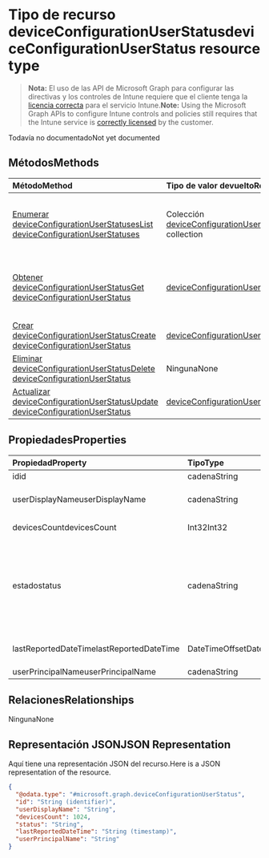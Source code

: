 # <a name="deviceconfigurationuserstatus-resource-type"></a><span data-ttu-id="398eb-101">Tipo de recurso deviceConfigurationUserStatus</span><span class="sxs-lookup"><span data-stu-id="398eb-101">deviceConfigurationUserStatus resource type</span></span>

> <span data-ttu-id="398eb-102">**Nota:** El uso de las API de Microsoft Graph para configurar las directivas y los controles de Intune requiere que el cliente tenga la [licencia correcta](https://go.microsoft.com/fwlink/?linkid=839381) para el servicio Intune.</span><span class="sxs-lookup"><span data-stu-id="398eb-102">**Note:** Using the Microsoft Graph APIs to configure Intune controls and policies still requires that the Intune service is [correctly licensed](https://go.microsoft.com/fwlink/?linkid=839381) by the customer.</span></span>

<span data-ttu-id="398eb-103">Todavía no documentado</span><span class="sxs-lookup"><span data-stu-id="398eb-103">Not yet documented</span></span>
## <a name="methods"></a><span data-ttu-id="398eb-104">Métodos</span><span class="sxs-lookup"><span data-stu-id="398eb-104">Methods</span></span>
|<span data-ttu-id="398eb-105">Método</span><span class="sxs-lookup"><span data-stu-id="398eb-105">Method</span></span>|<span data-ttu-id="398eb-106">Tipo de valor devuelto</span><span class="sxs-lookup"><span data-stu-id="398eb-106">Return Type</span></span>|<span data-ttu-id="398eb-107">Descripción</span><span class="sxs-lookup"><span data-stu-id="398eb-107">Description</span></span>|
|:---|:---|:---|
|[<span data-ttu-id="398eb-108">Enumerar deviceConfigurationUserStatuses</span><span class="sxs-lookup"><span data-stu-id="398eb-108">List deviceConfigurationUserStatuses</span></span>](../api/intune_deviceconfig_deviceconfigurationuserstatus_list.md)|<span data-ttu-id="398eb-109">Colección [deviceConfigurationUserStatus](../resources/intune_deviceconfig_deviceconfigurationuserstatus.md)</span><span class="sxs-lookup"><span data-stu-id="398eb-109">[deviceConfigurationUserStatus](../resources/intune_deviceconfig_deviceconfigurationuserstatus.md) collection</span></span>|<span data-ttu-id="398eb-110">Enumere las propiedades y las relaciones de los objetos [deviceConfigurationUserStatus](../resources/intune_deviceconfig_deviceconfigurationuserstatus.md).</span><span class="sxs-lookup"><span data-stu-id="398eb-110">List properties and relationships of the [deviceConfigurationUserStatus](../resources/intune_deviceconfig_deviceconfigurationuserstatus.md) objects.</span></span>|
|[<span data-ttu-id="398eb-111">Obtener deviceConfigurationUserStatus</span><span class="sxs-lookup"><span data-stu-id="398eb-111">Get deviceConfigurationUserStatus</span></span>](../api/intune_deviceconfig_deviceconfigurationuserstatus_get.md)|[<span data-ttu-id="398eb-112">deviceConfigurationUserStatus</span><span class="sxs-lookup"><span data-stu-id="398eb-112">deviceConfigurationUserStatus</span></span>](../resources/intune_deviceconfig_deviceconfigurationuserstatus.md)|<span data-ttu-id="398eb-113">Lea las propiedades y las relaciones del objeto [deviceConfigurationUserStatus](../resources/intune_deviceconfig_deviceconfigurationuserstatus.md).</span><span class="sxs-lookup"><span data-stu-id="398eb-113">Read properties and relationships of [plannerProgressTaskBoardTaskFormat](../resources/intune_deviceconfig_deviceconfigurationuserstatus.md) object.</span></span>|
|[<span data-ttu-id="398eb-114">Crear deviceConfigurationUserStatus</span><span class="sxs-lookup"><span data-stu-id="398eb-114">Create deviceConfigurationUserStatus</span></span>](../api/intune_deviceconfig_deviceconfigurationuserstatus_create.md)|[<span data-ttu-id="398eb-115">deviceConfigurationUserStatus</span><span class="sxs-lookup"><span data-stu-id="398eb-115">deviceConfigurationUserStatus</span></span>](../resources/intune_deviceconfig_deviceconfigurationuserstatus.md)|<span data-ttu-id="398eb-116">Cree un objeto [deviceConfigurationUserStatus](../resources/intune_deviceconfig_deviceconfigurationuserstatus.md).</span><span class="sxs-lookup"><span data-stu-id="398eb-116">Create a new [plannerBucket](../resources/intune_deviceconfig_deviceconfigurationuserstatus.md) object.</span></span>|
|[<span data-ttu-id="398eb-117">Eliminar deviceConfigurationUserStatus</span><span class="sxs-lookup"><span data-stu-id="398eb-117">Delete deviceConfigurationUserStatus</span></span>](../api/intune_deviceconfig_deviceconfigurationuserstatus_delete.md)|<span data-ttu-id="398eb-118">Ninguna</span><span class="sxs-lookup"><span data-stu-id="398eb-118">None</span></span>|<span data-ttu-id="398eb-119">Elimina un [deviceConfigurationUserStatus](../resources/intune_deviceconfig_deviceconfigurationuserstatus.md).</span><span class="sxs-lookup"><span data-stu-id="398eb-119">Deletes a [deviceConfigurationUserStatus](../resources/intune_deviceconfig_deviceconfigurationuserstatus.md).</span></span>|
|[<span data-ttu-id="398eb-120">Actualizar deviceConfigurationUserStatus</span><span class="sxs-lookup"><span data-stu-id="398eb-120">Update deviceConfigurationUserStatus</span></span>](../api/intune_deviceconfig_deviceconfigurationuserstatus_update.md)|[<span data-ttu-id="398eb-121">deviceConfigurationUserStatus</span><span class="sxs-lookup"><span data-stu-id="398eb-121">deviceConfigurationUserStatus</span></span>](../resources/intune_deviceconfig_deviceconfigurationuserstatus.md)|<span data-ttu-id="398eb-122">Actualice las propiedades de un objeto [deviceConfigurationUserStatus](../resources/intune_deviceconfig_deviceconfigurationuserstatus.md).</span><span class="sxs-lookup"><span data-stu-id="398eb-122">Update the properties of a [calendar](../resources/intune_deviceconfig_deviceconfigurationuserstatus.md) object.</span></span>|

## <a name="properties"></a><span data-ttu-id="398eb-123">Propiedades</span><span class="sxs-lookup"><span data-stu-id="398eb-123">Properties</span></span>
|<span data-ttu-id="398eb-124">Propiedad</span><span class="sxs-lookup"><span data-stu-id="398eb-124">Property</span></span>|<span data-ttu-id="398eb-125">Tipo</span><span class="sxs-lookup"><span data-stu-id="398eb-125">Type</span></span>|<span data-ttu-id="398eb-126">Descripción</span><span class="sxs-lookup"><span data-stu-id="398eb-126">Description</span></span>|
|:---|:---|:---|
|<span data-ttu-id="398eb-127">id</span><span class="sxs-lookup"><span data-stu-id="398eb-127">id</span></span>|<span data-ttu-id="398eb-128">cadena</span><span class="sxs-lookup"><span data-stu-id="398eb-128">String</span></span>|<span data-ttu-id="398eb-129">Clave de la entidad.</span><span class="sxs-lookup"><span data-stu-id="398eb-129">Key of the setting.</span></span>|
|<span data-ttu-id="398eb-130">userDisplayName</span><span class="sxs-lookup"><span data-stu-id="398eb-130">userDisplayName</span></span>|<span data-ttu-id="398eb-131">cadena</span><span class="sxs-lookup"><span data-stu-id="398eb-131">String</span></span>|<span data-ttu-id="398eb-132">Nombre de usuario de DevicePolicyStatus.</span><span class="sxs-lookup"><span data-stu-id="398eb-132">User name of the DevicePolicyStatus.</span></span>|
|<span data-ttu-id="398eb-133">devicesCount</span><span class="sxs-lookup"><span data-stu-id="398eb-133">devicesCount</span></span>|<span data-ttu-id="398eb-134">Int32</span><span class="sxs-lookup"><span data-stu-id="398eb-134">Int32</span></span>|<span data-ttu-id="398eb-135">Número de dispositivos para dicho usuario.</span><span class="sxs-lookup"><span data-stu-id="398eb-135">Devices count for that user.</span></span>|
|<span data-ttu-id="398eb-136">estado</span><span class="sxs-lookup"><span data-stu-id="398eb-136">status</span></span>|<span data-ttu-id="398eb-137">cadena</span><span class="sxs-lookup"><span data-stu-id="398eb-137">String</span></span>|<span data-ttu-id="398eb-138">Estado de cumplimiento del informe de directiva.</span><span class="sxs-lookup"><span data-stu-id="398eb-138">Compliance status of the policy report.</span></span> <span data-ttu-id="398eb-139">Los valores posibles son: `unknown`, `notApplicable`, `compliant`, `remediated`, `nonCompliant`, `error` y `conflict`.</span><span class="sxs-lookup"><span data-stu-id="398eb-139">Possible values are: `unknown`, `notApplicable`, `compliant`, `remediated`, `nonCompliant`, `error`, `conflict`.</span></span>|
|<span data-ttu-id="398eb-140">lastReportedDateTime</span><span class="sxs-lookup"><span data-stu-id="398eb-140">lastReportedDateTime</span></span>|<span data-ttu-id="398eb-141">DateTimeOffset</span><span class="sxs-lookup"><span data-stu-id="398eb-141">DateTimeOffset</span></span>|<span data-ttu-id="398eb-142">Fecha y hora de la última modificación del informe de directiva.</span><span class="sxs-lookup"><span data-stu-id="398eb-142">Last modified date time of the policy report.</span></span>|
|<span data-ttu-id="398eb-143">userPrincipalName</span><span class="sxs-lookup"><span data-stu-id="398eb-143">userPrincipalName</span></span>|<span data-ttu-id="398eb-144">cadena</span><span class="sxs-lookup"><span data-stu-id="398eb-144">String</span></span>|<span data-ttu-id="398eb-145">UserPrincipalName.</span><span class="sxs-lookup"><span data-stu-id="398eb-145">userPrincipalName</span></span>|

## <a name="relationships"></a><span data-ttu-id="398eb-146">Relaciones</span><span class="sxs-lookup"><span data-stu-id="398eb-146">Relationships</span></span>
<span data-ttu-id="398eb-147">Ninguna</span><span class="sxs-lookup"><span data-stu-id="398eb-147">None</span></span>
## <a name="json-representation"></a><span data-ttu-id="398eb-148">Representación JSON</span><span class="sxs-lookup"><span data-stu-id="398eb-148">JSON Representation</span></span>
<span data-ttu-id="398eb-149">Aquí tiene una representación JSON del recurso.</span><span class="sxs-lookup"><span data-stu-id="398eb-149">Here is a JSON representation of the resource.</span></span>
<!-- {
  "blockType": "resource",
  "keyProperty": "id",
  "@odata.type": "microsoft.graph.deviceConfigurationUserStatus"
}
-->
``` json
{
  "@odata.type": "#microsoft.graph.deviceConfigurationUserStatus",
  "id": "String (identifier)",
  "userDisplayName": "String",
  "devicesCount": 1024,
  "status": "String",
  "lastReportedDateTime": "String (timestamp)",
  "userPrincipalName": "String"
}
```



